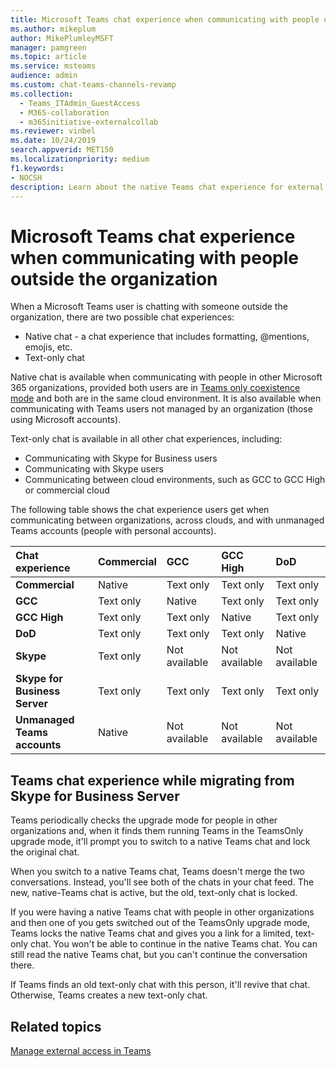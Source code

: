 ```yaml
---
title: Microsoft Teams chat experience when communicating with people outside the organization
ms.author: mikeplum
author: MikePlumleyMSFT
manager: pamgreen
ms.topic: article
ms.service: msteams
audience: admin
ms.custom: chat-teams-channels-revamp
ms.collection: 
  - Teams_ITAdmin_GuestAccess
  - M365-collaboration
  - m365initiative-externalcollab
ms.reviewer: vinbel
ms.date: 10/24/2019
search.appverid: MET150
ms.localizationpriority: medium
f1.keywords:
- NOCSH
description: Learn about the native Teams chat experience for external access users in Microsoft Teams where both users are in the TeamsOnly upgrade mode.
---
```


# Microsoft Teams chat experience when communicating with people outside the organization

When a Microsoft Teams user is chatting with someone outside the organization, there are two possible chat experiences:

- Native chat - a chat experience that includes formatting, @mentions, emojis, etc.
- Text-only chat

Native chat is available when communicating with people in other Microsoft 365 organizations, provided both users are in [Teams only coexistence mode](setting-your-coexistence-and-upgrade-settings.md) and both are in the same cloud environment. It is also available when communicating with Teams users not managed by an organization (those using Microsoft accounts).

Text-only chat is available in all other chat experiences, including:

- Communicating with Skype for Business users
- Communicating with Skype users
- Communicating between cloud environments, such as GCC to GCC High or commercial cloud

The following table shows the chat experience users get when communicating between organizations, across clouds, and with unmanaged Teams accounts (people with personal accounts).

|Chat experience|Commercial|GCC|GCC High|DoD|
|:---|:---------|:--|:-------|:--|
|**Commercial**|Native|Text only|Text only|Text only|
|**GCC**|Text only|Native|Text only|Text only|
|**GCC High**|Text only|Text only|Native|Text only|
|**DoD**|Text only|Text only|Text only|Native|
|**Skype**|Text only|Not available|Not available|Not available|
|**Skype for Business Server**|Text only|Text only|Text only|Text only|
|**Unmanaged Teams accounts**|Native|Not available|Not available|Not available|

## Teams chat experience while migrating from Skype for Business Server

Teams periodically checks the upgrade mode for people in other organizations and, when it finds them running Teams in the TeamsOnly upgrade mode, it'll prompt you to switch to a native Teams chat and lock the original chat.

When you switch to a native Teams chat, Teams doesn't merge the two conversations. Instead, you'll see both of the chats in your chat feed. The new, native-Teams chat is active, but the old, text-only chat is locked.

If you were having a native Teams chat with people in other organizations and then one of you gets switched out of the TeamsOnly upgrade mode, Teams locks the native Teams chat and gives you a link for a limited, text-only chat. You won't be able to continue in the native Teams chat. You can still read the native Teams chat, but you can't continue the conversation there.

If Teams finds an old text-only chat with this person, it'll revive that chat. Otherwise, Teams creates a new text-only chat.

## Related topics

[Manage external access in Teams](manage-external-access.md)
